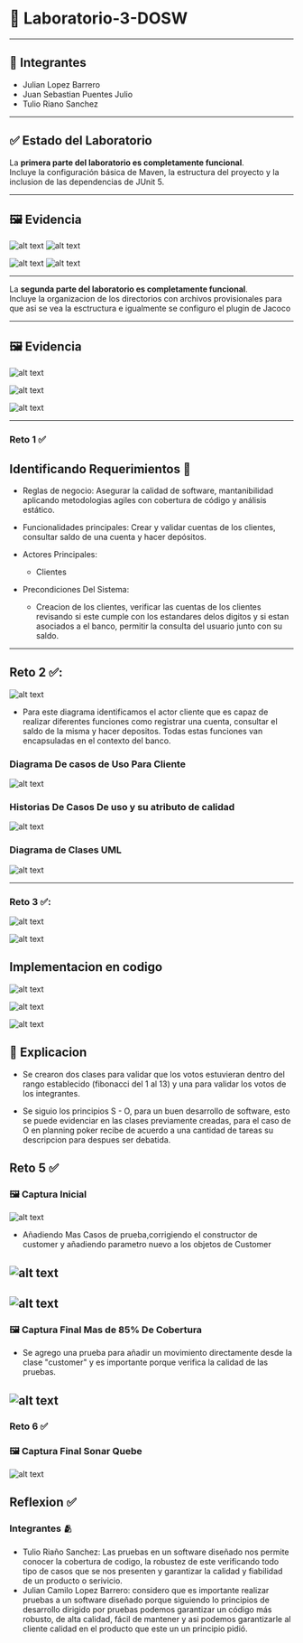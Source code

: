 # 🧩 Laboratorio-3-DOSW

---

## 👥 Integrantes

- Julian Lopez Barrero
- Juan Sebastian Puentes Julio
- Tulio Riano Sanchez

---

## ✅ Estado del Laboratorio

La **primera parte del laboratorio es completamente funcional**.  
Incluye la configuración básica de Maven, la estructura del proyecto y la inclusion de las dependencias de JUnit 5.

---

## 🖼️ Evidencia

![alt text](docs/imagenes/Parte1/image.png)
![alt text](docs/imagenes/Parte1/image.png)

![alt text](docs/imagenes/Parte1/image-1.png)
![alt text](docs/imagenes/Parte1/image-1.png)

---

La **segunda parte del laboratorio es completamente funcional**.  
Incluye la organizacion de los directorios con archivos provisionales para que asi se vea la esctructura e igualmente se configuro el plugin de Jacoco

---

## 🖼️ Evidencia

![alt text](docs/imagenes/Parte2/image-3.png)

![alt text](docs/imagenes/Parte2/image.png)

![alt text](docs/imagenes/Parte2/image-2.png)

---

### Reto 1 ✅

## Identificando Requerimientos 🥸

- Reglas de negocio: Asegurar la calidad de software, mantanibilidad aplicando metodologias agiles con cobertura de código y análisis estático.

- Funcionalidades principales: Crear y validar cuentas de los clientes, consultar saldo de una cuenta y hacer depósitos.

- Actores Principales:

  - Clientes

- Precondiciones Del Sistema:
  - Creacion de los clientes, verificar las cuentas de los clientes revisando si este cumple con los estandares delos digitos y si estan asociados a el banco, permitir la consulta del usuario junto con su saldo.

---

## Reto 2 ✅:

![alt text](docs/imagenes/Reto2/image-2.png)

- Para este diagrama identificamos el actor cliente que es capaz de realizar
  diferentes funciones como registrar una cuenta, consultar el saldo de la misma
  y hacer depositos. Todas estas funciones van encapsuladas en el contexto del banco.

### Diagrama De casos de Uso Para Cliente

![alt text](docs/imagenes/Reto2/Casos.png)

### Historias De Casos De uso y su atributo de calidad

![alt text](docs/imagenes/Reto2/image-3.png)

### Diagrama de Clases UML

![alt text](docs/imagenes/Reto2/UMLReto2.png)

---

### Reto 3 ✅:

![alt text](docs/imagenes/Reto3/Reto3Imagen1.png)

![alt text](docs/imagenes/Reto3/Reto3Imagen2.png)

## Implementacion en codigo

![alt text](docs/imagenes/Reto3/image.png)

![alt text](docs/imagenes/Reto3/image-1.png)

![alt text](docs/imagenes/Reto3/image-2.png)

## 📖 Explicacion 

- Se crearon dos clases para validar que los votos estuvieran dentro del rango establecido (fibonacci del 1 al 13) y una para validar los votos de los integrantes.

- Se siguio los principios S - O, para un buen desarrollo de software, esto se puede evidenciar en las clases previamente creadas, para el caso de O en planning poker recibe de acuerdo a una cantidad de tareas su descripcion para despues ser debatida.

## Reto 5 ✅

### 🖼️ Captura Inicial

![alt text](docs/imagenes/Reto5/image.png)

- Añadiendo Mas Casos de prueba,corrigiendo el constructor de customer y añadiendo parametro nuevo a los objetos de Customer

## ![alt text](docs/imagenes/Reto5/image-3.png)

## ![alt text](docs/imagenes/Reto5/image-4.png)

### 🖼️ Captura Final Mas de 85% De Cobertura

- Se agrego una prueba para añadir un movimiento directamente desde la clase "customer" y es importante porque verifica la calidad de las pruebas.

## ![alt text](docs/imagenes/Reto5/image-2.png)

### Reto 6 ✅

### 🖼️ Captura Final Sonar Quebe 

![alt text](docs/imagenes/Reto6/sonarQubeImage.png)

## Reflexion ✅

### Integrantes 🫂

- Tulio Riaño Sanchez: Las pruebas en un software diseñado nos permite conocer la cobertura de codigo, la robustez de este verificando todo tipo de casos que se nos presenten y garantizar la calidad y fiabilidad de un producto o serivicio.
- Julian Camilo Lopez Barrero: considero que es importante realizar pruebas a un software diseñado porque siguiendo lo principios de desarrollo dirigido por pruebas podemos garantizar un código más robusto, de alta calidad, fácil de mantener y asi podemos garantizarle al cliente calidad en el producto que este un un principio pidió.
